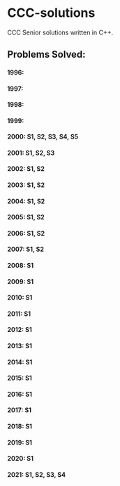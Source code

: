 # CCC-solutions
CCC Senior solutions written in C++. 

## Problems Solved:

#### 1996: 
#### 1997: 
#### 1998: 
#### 1999: 
#### 2000: S1, S2, S3, S4, S5
#### 2001: S1, S2, S3
#### 2002: S1, S2
#### 2003: S1, S2
#### 2004: S1, S2
#### 2005: S1, S2
#### 2006: S1, S2
#### 2007: S1, S2
#### 2008: S1
#### 2009: S1
#### 2010: S1
#### 2011: S1
#### 2012: S1
#### 2013: S1
#### 2014: S1
#### 2015: S1
#### 2016: S1
#### 2017: S1
#### 2018: S1
#### 2019: S1
#### 2020: S1
#### 2021: S1, S2, S3, S4
